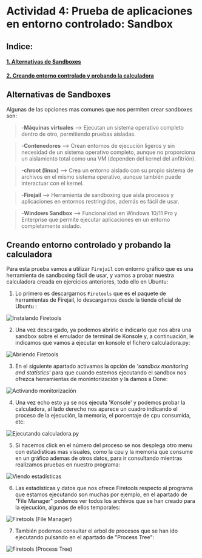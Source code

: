 # Actividad 4: Prueba de aplicaciones en entorno controlado: Sandbox

## Indice:

#### [1. Alternativas de Sandboxes](#alternativas-de-sandboxes)  
#### [2. Creando entorno controlado y probando la calculadora](#creando-entorno-controlado-y-probando-la-calculadora)

## Alternativas de Sandboxes

Algunas de las opciones mas comunes que nos permiten crear sandboxes son:

> -**Máquinas virtuales** --> Ejecutan un sistema operativo completo dentro de otro, permitiendo pruebas aisladas.  

> -**Contenedores** --> Crean entornos de ejecución ligeros y sin necesidad de un sistema operativo completo, aunque no proporciona un aislamiento total como una VM (dependen del kernel del anfitrión).  

> -**chroot (linux)**  --> Crea un entorno aislado con su propio sistema de archivos en el mismo sistema operativo, aunque también puede interactuar con el kernel.  

> -**Firejail** --> Herramienta de sandboxing que aísla procesos y aplicaciones en entornos restringidos, además es fácil de usar.  

> -**Windows Sandbox** --> Funcionalidad en Windows 10/11 Pro y Enterprise que permite ejecutar aplicaciones en un entorno completamente aislado.  

## Creando entorno controlado y probando la calculadora

Para esta prueba vamos a utilizar `Firejail` con entorno gráfico que es una herramienta de sandboxing fácil de usar, y vamos a probar nuestra calculadora creada en ejercicios anteriores, todo ello en Ubuntu:

1. Lo primero es descargarnos `Firetools` que es el paquete de herramientas de Firejail, lo descargamos desde la tienda oficial de Ubuntu :

![Instalando Firetools](./Imagenes/1.PNG)

2. Una vez descargado, ya podemos abrirlo e indicarlo que nos abra una sandbox sobre el emulador de terminal de Konsole y, a continuación, le indicamos que vamos a ejecutar en konsole el fichero calculadora.py:

![Abriendo Firetools](./Imagenes/2.PNG)

3. En el siguiente apartado activamos la opción de *'sandbox monitoring and statistics'* para que cuando estemos ejecutando el sandbox nos ofrezca herramientas de monintorización y la damos a Done:

![Activando monitorización](./Imagenes/3.PNG)

4. Una vez echo esto ya se nos ejecuta 'Konsole' y podemos probar la calculadora, al lado derecho nos aparece un cuadro indicando el proceso de la ejecución, la memoria, el porcentaje de cpu consumida, etc:

![Ejecutando calculadora.py](./Imagenes/4.PNG)

5. Si hacemos click en el número del proceso se nos desplega otro menu con estadísticas mas visuales, como la cpu y la memoria que consume en un gráfico ademas de otros datos, para ir consultando mientras realizamos pruebas en nuestro programa:

![Viendo estadísticas](./Imagenes/5.PNG)

6. Las estadísticas y datos que nos ofrece Firetools respecto al programa que estamos ejecutando son muchas por ejemplo, en el apartado de "File Manager" podemos ver todos los archivos que se han creado para la ejecución, algunos de ellos temporales:

![Firetools (File Manager)](./Imagenes/6.PNG)

7. También podemos consultar el arbol de procesos que se han ido ejecutando pulsando en el apartado de "Process Tree":

![Firetools (Process Tree)](./Imagenes/7.PNG)

